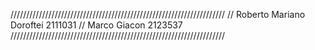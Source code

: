 
////////////////////////////////////////////////////////////////////
// Roberto Mariano Doroftei 2111031
// Marco Giacon 2123537
////////////////////////////////////////////////////////////////////